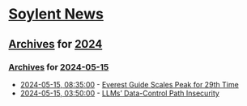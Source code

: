 # [Soylent News](../../../README.md)

## [Archives](../../index.md) for [2024](../index.md)

### [Archives](../../index.md) for [2024-05-15](index.md)

* [2024-05-15, 08:35:00](https://soylentnews.org/article.pl?sid=24/05/14/042210&from=rss) - [Everest Guide Scales Peak for 29th Time](https://soylentnews.org/article.pl?sid=24/05/14/042210&from=rss)
* [2024-05-15, 03:50:00](https://soylentnews.org/article.pl?sid=24/05/14/0347214&from=rss) - [LLMs’ Data-Control Path Insecurity](https://soylentnews.org/article.pl?sid=24/05/14/0347214&from=rss)
